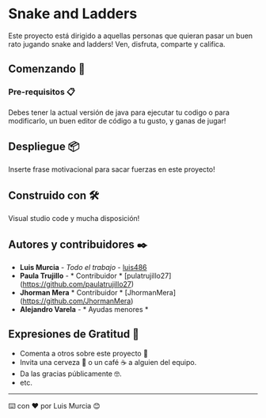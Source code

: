 # Snake and Ladders

Este proyecto está dirigido a aquellas personas que quieran pasar un buen rato jugando snake and ladders! Ven, disfruta, comparte y califica.

## Comenzando 🚀

### Pre-requisitos 📋

Debes tener la actual versión de java para ejecutar tu codigo o para modificarlo, un buen editor de código a tu gusto, y ganas de jugar! 

## Despliegue 📦

Inserte frase motivacional para sacar fuerzas en este proyecto!

## Construido con 🛠️

Visual studio code y mucha disposición!

## Autores y contribuidores ✒️


* **Luis Murcia** - *Todo el trabajo* - [luis486](https://github.com/luis486)
* **Paula Trujillo** - * Contribuidor * [pulatrujillo27] (https://github.com/paulatrujillo27)
* **Jhorman Mera** * Contribuidor * [JhormanMera] (https://github.com/JhormanMera)
* **Alejandro Varela** - * Ayudas menores *


## Expresiones de Gratitud 🎁

* Comenta a otros sobre este proyecto 📢
* Invita una cerveza 🍺 o un café ☕ a alguien del equipo. 
* Da las gracias públicamente 🤓.
* etc.



---
⌨️ con ❤️ por Luis Murcia 😊
